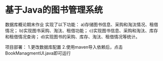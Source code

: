 # 基于Java的图书管理系统
数据库概论期末作业
实现了以下功能：
a)存储图书信息、采购和淘汰情况、租借情况；
b)实现图书采购、淘汰、租借功能；
c)实现图书信息、采购和淘汰、库存和租借情况查询；
d)实现图书的采购、库存、淘汰、租借情况等统计。

项目部署：
1.更改数据库配置
2.使用maven导入依赖后，点击BookManagmentUI.java即可运行
